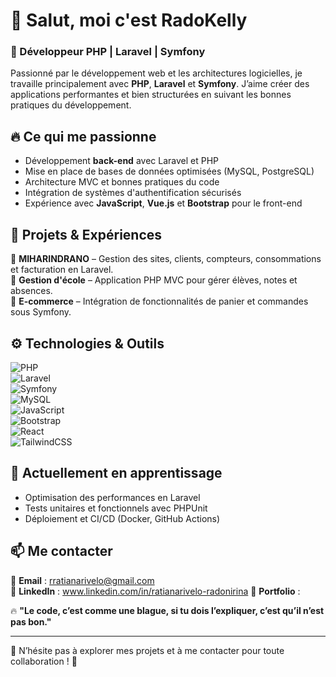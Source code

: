 # 👋 Salut, moi c'est RadoKelly  

### 🚀 Développeur PHP | Laravel | Symfony  

Passionné par le développement web et les architectures logicielles, je travaille principalement avec **PHP**, **Laravel** et **Symfony**. J’aime créer des applications performantes et bien structurées en suivant les bonnes pratiques du développement.  

## 🔥 Ce qui me passionne  

- Développement **back-end** avec Laravel et PHP  
- Mise en place de bases de données optimisées (MySQL, PostgreSQL)  
- Architecture MVC et bonnes pratiques du code  
- Intégration de systèmes d'authentification sécurisés  
- Expérience avec **JavaScript**, **Vue.js** et **Bootstrap** pour le front-end  

## 📌 Projets & Expériences  

🎯 **MIHARINDRANO** – Gestion des sites, clients, compteurs, consommations et facturation en Laravel.  
🎯 **Gestion d'école** – Application PHP MVC pour gérer élèves, notes et absences.  
🎯 **E-commerce** – Intégration de fonctionnalités de panier et commandes sous Symfony.  

## ⚙️ Technologies & Outils  

![PHP](https://img.shields.io/badge/PHP-777BB4?style=for-the-badge&logo=php&logoColor=white)  
![Laravel](https://img.shields.io/badge/Laravel-FF2D20?style=for-the-badge&logo=laravel&logoColor=white)  
![Symfony](https://img.shields.io/badge/Symfony-000000?style=for-the-badge&logo=symfony&logoColor=white)  
![MySQL](https://img.shields.io/badge/MySQL-4479A1?style=for-the-badge&logo=mysql&logoColor=white)  
![JavaScript](https://img.shields.io/badge/JavaScript-F7DF1E?style=for-the-badge&logo=javascript&logoColor=black)  
![Bootstrap](https://img.shields.io/badge/Bootstrap-7952B3?style=for-the-badge&logo=bootstrap&logoColor=white)  
![React](https://img.shields.io/badge/React-61DAFB?style=for-the-badge&logo=react&logoColor=black)  
![TailwindCSS](https://img.shields.io/badge/Tailwind_CSS-38B2AC?style=for-the-badge&logo=tailwind-css&logoColor=white)  


## 🌱 Actuellement en apprentissage  

- Optimisation des performances en Laravel  
- Tests unitaires et fonctionnels avec PHPUnit  
- Déploiement et CI/CD (Docker, GitHub Actions)  

## 📫 Me contacter  

📧 **Email** : rratianarivelo@gmail.com  
💼 **LinkedIn** : www.linkedin.com/in/ratianarivelo-radonirina 
🚀 **Portfolio** :   

🔥 **"Le code, c’est comme une blague, si tu dois l’expliquer, c’est qu’il n’est pas bon."**  

---

🌟 N’hésite pas à explorer mes projets et à me contacter pour toute collaboration ! 🚀  

